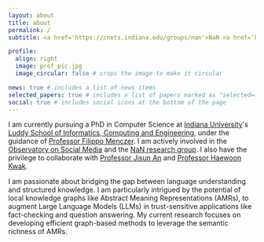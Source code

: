 ```yaml
---
layout: about
title: about
permalink: /
subtitle: <a href='https://cnets.indiana.edu/groups/nan'>NaN <a href='https://osome.iu.edu/'>OSoMe <a href='https://luddy.indiana.edu/index.html'>Luddy</a> <a href='https://www.iu.edu/'>IU</a>.

profile:
  align: right
  image: prof_pic.jpg
  image_circular: false # crops the image to make it circular

news: true # includes a list of news items
selected_papers: true # includes a list of papers marked as "selected={true}"
social: true # includes social icons at the bottom of the page
---
```


I am currently pursuing a PhD in Computer Science at [Indiana University](https://www.iu.edu/)'s [Luddy School of Informatics, Computing and Engineering](https://luddy.indiana.edu/index.html), under the guidance of [Professor Filippo Menczer](https://cnets.indiana.edu/fil). I am actively involved in the [Observatory on Social Media](https://osome.iu.edu/) and the [NaN research group](https://cnets.indiana.edu/groups/nan). I also have the privilege to collaborate with [Professor Jisun An](https://jisun.me/) and [Professor Haewoon Kwak](https://haewoon.io/).

I am passionate about bridging the gap between language understanding and structured knowledge. I am particularly intrigued by the potential of local knowledge graphs like Abstract Meaning Representations (AMRs), to augment Large Language Models (LLMs) in trust-sensitive applications like fact-checking and question answering. My current research focuses on developing efficient graph-based methods to leverage the semantic richness of AMRs.

